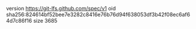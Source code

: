version https://git-lfs.github.com/spec/v1
oid sha256:824614bf52bee7e3282c8416e76b76d94f638053df3b42f08ec6af64d7c86f16
size 3685
